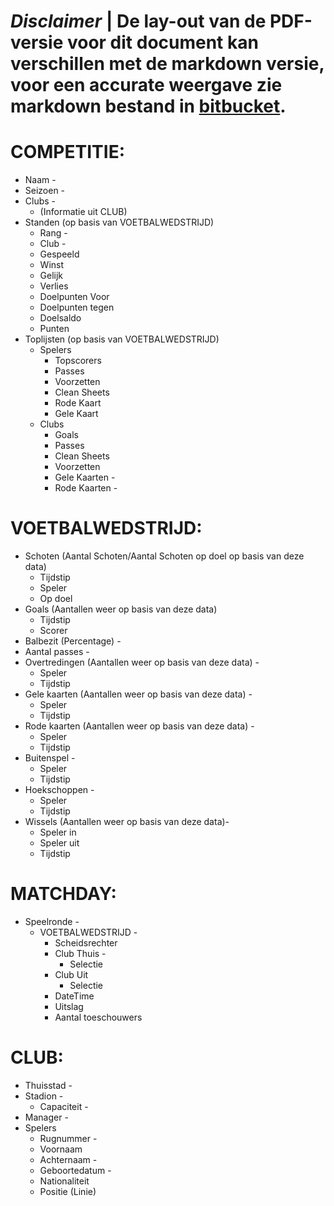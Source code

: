 # ***Disclaimer*** | De lay-out van de PDF-versie voor dit document kan verschillen met de markdown versie, voor een accurate weergave zie markdown bestand in [bitbucket](https://isebitbucket.aimsites.nl/projects/S22122A4/repos/football-league-manager/browse/docs).

# COMPETITIE:

- Naam -
- Seizoen -
- Clubs -
	- (Informatie uit CLUB)
- Standen (op basis van VOETBALWEDSTRIJD)
	- Rang -
	- Club -
	- Gespeeld
	- Winst
	- Gelijk
	- Verlies
	- Doelpunten Voor
	- Doelpunten tegen
	- Doelsaldo
	- Punten
- Toplijsten (op basis van VOETBALWEDSTRIJD)
	- Spelers
		- Topscorers
		- Passes
		- Voorzetten
		- Clean Sheets
		- Rode Kaart
		- Gele Kaart
	- Clubs
		- Goals
		- Passes
		- Clean Sheets
		- Voorzetten
		- Gele Kaarten -
		- Rode Kaarten -
 
# VOETBALWEDSTRIJD:

- Schoten (Aantal Schoten/Aantal Schoten op doel op basis van deze data)
	- Tijdstip
	- Speler
	- Op doel
- Goals (Aantallen weer op basis van deze data)
	- Tijdstip
	- Scorer
- Balbezit (Percentage) -
- Aantal passes -
- Overtredingen (Aantallen weer op basis van deze data) -
	- Speler
	- Tijdstip
- Gele kaarten (Aantallen weer op basis van deze data) -
	- Speler
	- Tijdstip
- Rode kaarten (Aantallen weer op basis van deze data) -
	- Speler
	- Tijdstip
- Buitenspel -
	- Speler
	- Tijdstip
- Hoekschoppen -
	- Speler 
	- Tijdstip
- Wissels (Aantallen weer op basis van deze data)-
	- Speler in
	- Speler uit
	- Tijdstip
 
# MATCHDAY:

- Speelronde -
	- VOETBALWEDSTRIJD -
		- Scheidsrechter
		- Club Thuis -
			- Selectie
		- Club Uit
			- Selectie
		- DateTime
		- Uitslag
		- Aantal toeschouwers
 
# CLUB:

- Thuisstad -
- Stadion -
	- Capaciteit -
- Manager -
- Spelers
	- Rugnummer -
	- Voornaam
	- Achternaam -
	- Geboortedatum -
	- Nationaliteit
	- Positie (Linie)
